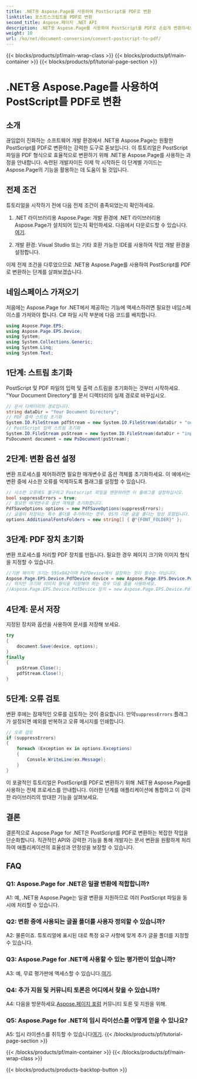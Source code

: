 ```yaml
---
title: .NET용 Aspose.Page를 사용하여 PostScript를 PDF로 변환
linktitle: 포스트스크립트를 PDF로 변환
second_title: Aspose.페이지 .NET API
description: .NET용 Aspose.Page를 사용하여 PostScript를 PDF로 손쉽게 변환하세요. 강력하고 안정적이며 개발자 친화적입니다.
weight: 10
url: /ko/net/document-conversion/convert-postscript-to-pdf/
---
```


{{< blocks/products/pf/main-wrap-class >}}
{{< blocks/products/pf/main-container >}}
{{< blocks/products/pf/tutorial-page-section >}}

# .NET용 Aspose.Page를 사용하여 PostScript를 PDF로 변환

## 소개

끊임없이 진화하는 소프트웨어 개발 환경에서 .NET용 Aspose.Page는 원활한 PostScript를 PDF로 변환하는 강력한 도구로 돋보입니다. 이 튜토리얼은 PostScript 파일을 PDF 형식으로 효율적으로 변환하기 위해 .NET용 Aspose.Page를 사용하는 과정을 안내합니다. 숙련된 개발자이든 이제 막 시작하든 이 단계별 가이드는 Aspose.Page의 기능을 활용하는 데 도움이 될 것입니다.

## 전제 조건

튜토리얼을 시작하기 전에 다음 전제 조건이 충족되었는지 확인하세요.

1.  .NET 라이브러리용 Aspose.Page: 개발 환경에 .NET 라이브러리용 Aspose.Page가 설치되어 있는지 확인하세요. 다음에서 다운로드할 수 있습니다.[여기](https://releases.aspose.com/page/net/).

2. 개발 환경: Visual Studio 또는 기타 호환 가능한 IDE를 사용하여 작업 개발 환경을 설정합니다.

이제 전제 조건을 다루었으므로 .NET용 Aspose.Page를 사용하여 PostScript를 PDF로 변환하는 단계를 살펴보겠습니다.

## 네임스페이스 가져오기

처음에는 Aspose.Page for .NET에서 제공하는 기능에 액세스하려면 필요한 네임스페이스를 가져와야 합니다. C# 파일 시작 부분에 다음 코드를 배치합니다.

```csharp
using Aspose.Page.EPS;
using Aspose.Page.EPS.Device;
using System;
using System.Collections.Generic;
using System.Linq;
using System.Text;
```

## 1단계: 스트림 초기화

PostScript 및 PDF 파일의 입력 및 출력 스트림을 초기화하는 것부터 시작하세요. "Your Document Directory"를 문서 디렉터리의 실제 경로로 바꾸십시오.

```csharp
// 문서 디렉터리의 경로입니다.
string dataDir = "Your Document Directory";
// PDF 출력 스트림 초기화
System.IO.FileStream pdfStream = new System.IO.FileStream(dataDir + "outputPDF_out.pdf", System.IO.FileMode.Create, System.IO.FileAccess.Write);
// PostScript 입력 스트림 초기화
System.IO.FileStream psStream = new System.IO.FileStream(dataDir + "input.ps", System.IO.FileMode.Open, System.IO.FileAccess.Read);
PsDocument document = new PsDocument(psStream);
```

## 2단계: 변환 옵션 설정

변환 프로세스를 제어하려면 필요한 매개변수로 옵션 객체를 초기화하세요. 이 예에서는 변환 중에 사소한 오류를 억제하도록 플래그를 설정할 수 있습니다.

```csharp
// 사소한 오류에도 불구하고 Postscript 파일을 변환하려면 이 플래그를 설정하십시오.
bool suppressErrors = true;
// 필요한 매개변수로 옵션 객체를 초기화합니다.
PdfSaveOptions options = new PdfSaveOptions(suppressErrors);
// 글꼴이 저장되는 특수 폴더를 추가하려는 경우. OS의 기본 글꼴 폴더는 항상 포함됩니다.
options.AdditionalFontsFolders = new string[] { @"{FONT_FOLDER}" };
```

## 3단계: PDF 장치 초기화

변환 프로세스를 처리할 PDF 장치를 만듭니다. 필요한 경우 페이지 크기와 이미지 형식을 지정할 수 있습니다.

```csharp
//기본 페이지 크기는 595x842이며 PdfDevice에서 설정하는 것이 필수는 아닙니다.
Aspose.Page.EPS.Device.PdfDevice device = new Aspose.Page.EPS.Device.PdfDevice(pdfStream);
// 하지만 크기와 이미지 형식을 지정해야 하는 경우 다음 줄을 사용하세요.
//Aspose.Page.EPS.Device.PdfDevice 장치 = new Aspose.Page.EPS.Device.PdfDevice(pdfStream, new System.드로잉.Size(595, 842));
```

## 4단계: 문서 저장

지정된 장치와 옵션을 사용하여 문서를 저장해 보세요.

```csharp
try
{
    document.Save(device, options);
}
finally
{
    psStream.Close();
    pdfStream.Close();
}
```

## 5단계: 오류 검토

 변환 후에는 잠재적인 오류를 검토하는 것이 중요합니다. 만약`suppressErrors` 플래그가 설정되면 예외를 반복하고 오류 메시지를 인쇄합니다.

```csharp
// 오류 검토
if (suppressErrors)
{
    foreach (Exception ex in options.Exceptions)
    {
        Console.WriteLine(ex.Message);
    }
}
```

이 포괄적인 튜토리얼은 PostScript를 PDF로 변환하기 위해 .NET용 Aspose.Page를 사용하는 전체 프로세스를 안내합니다. 이러한 단계를 애플리케이션에 통합하고 이 강력한 라이브러리의 방대한 기능을 살펴보세요.

## 결론

결론적으로 Aspose.Page for .NET은 PostScript를 PDF로 변환하는 복잡한 작업을 단순화합니다. 직관적인 API와 강력한 기능을 통해 개발자는 문서 변환을 원활하게 처리하여 애플리케이션의 효율성과 안정성을 보장할 수 있습니다.

## FAQ

### Q1: Aspose.Page for .NET은 일괄 변환에 적합합니까?

A1: 예, .NET용 Aspose.Page는 일괄 변환을 지원하므로 여러 PostScript 파일을 동시에 처리할 수 있습니다.

### Q2: 변환 중에 사용되는 글꼴 폴더를 사용자 정의할 수 있습니까?

A2: 물론이죠. 튜토리얼에 표시된 대로 특정 요구 사항에 맞게 추가 글꼴 폴더를 지정할 수 있습니다.

### Q3: Aspose.Page for .NET에 사용할 수 있는 평가판이 있습니까?

 A3: 예, 무료 평가판에 액세스할 수 있습니다.[여기](https://releases.aspose.com/).

### Q4: 추가 지원 및 커뮤니티 토론은 어디에서 찾을 수 있습니까?

 A4: 다음을 방문하세요.[Aspose.페이지 포럼](https://forum.aspose.com/c/page/39) 커뮤니티 토론 및 지원을 위해.

### Q5: Aspose.Page for .NET의 임시 라이선스를 어떻게 얻을 수 있나요?

 A5: 임시 라이센스를 취득할 수 있습니다[여기](https://purchase.aspose.com/temporary-license/).
{{< /blocks/products/pf/tutorial-page-section >}}

{{< /blocks/products/pf/main-container >}}
{{< /blocks/products/pf/main-wrap-class >}}

{{< blocks/products/products-backtop-button >}}
